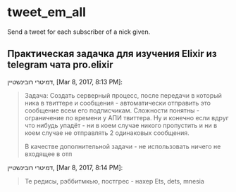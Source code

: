 # tweet_em_all
Send a tweet for each subscriber of a nick given.

## Практическая задачка для изучения Elixir из telegram чата pro.elixir

דמיטרי רובינשטיין, [Mar 8, 2017, 8:13 PM]: 
> Задача:
> Создать серверный процесс, после передачи в который ника в твиттере и сообщения - автоматически отправить это сообщение всем его подписчикам.
> Сложности понятны - ограничение по времени у АПИ твиттера. Ну и конечно если вдруг что нибудь упадёт - ни в коем случае никого пропустить и ни в коем случае не отправлять 2 одинаковых сообщения.
>
>В качестве дополнительной задачи - не использовать ничего не входящее в отп

דמיטרי רובינשטיין, [Mar 8, 2017, 8:14 PM]: 
> Те редисы, рэббитмкью, постгрес - нахер
> Ets, dets, mnesia
